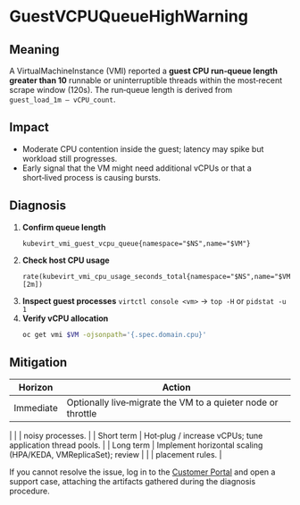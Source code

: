 # GuestVCPUQueueHighWarning

## Meaning
A VirtualMachineInstance (VMI) reported a
**guest CPU run‑queue length greater than 10** runnable or
uninterruptible threads within the most‑recent scrape window (120s).
The run‑queue length is derived from `guest_load_1m – vCPU_count`.

## Impact
* Moderate CPU contention inside the guest;
  latency may spike but workload still progresses.
* Early signal that the VM might need additional vCPUs or
  that a short‑lived process is causing bursts.

## Diagnosis
1. **Confirm queue length**
   ```promql
   kubevirt_vmi_guest_vcpu_queue{namespace="$NS",name="$VM"}
   ```
2. **Check host CPU usage**
   ```promql
   rate(kubevirt_vmi_cpu_usage_seconds_total{namespace="$NS",name="$VM"}[2m])
   ```
3. **Inspect guest processes**
   `virtctl console <vm>` → `top -H` or `pidstat -u 1`
4. **Verify vCPU allocation**
   ```bash
   oc get vmi $VM -ojsonpath='{.spec.domain.cpu}'
   ```

## Mitigation
| Horizon | Action |
|---------|--------|
| Immediate | Optionally live‑migrate the VM to a quieter node or throttle
|
|           | noisy processes.                                                |
| Short term | Hot‑plug / increase vCPUs; tune application thread pools.
 |
| Long term  | Implement horizontal scaling (HPA/KEDA, VMReplicaSet); review   |
|            | placement rules.                                                |

If you cannot resolve the issue, log in to the
[Customer Portal](https://access.redhat.com) and open a support case,
attaching the artifacts gathered during the diagnosis procedure.